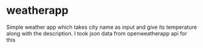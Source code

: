 # weatherapp
Simple weather app which takes city name as input and give its temperature along with the description. I took json data from openweatherapp api for this
